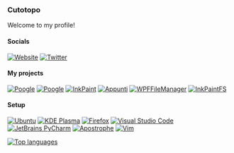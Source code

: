 ### Cutotopo
Welcome to my profile!

#### Socials
[![Website](https://img.shields.io/badge/Website-online-success)](https://cuto.ga) [![Twitter](https://img.shields.io/badge/Twitter-%20-light__green?style=social&logo=twitter)](https://twitter.com/Cutotopo6)
![]()
#### My projects
[![Poogle](https://img.shields.io/badge/KillProc-click%20here-success)](https://github.com/Cutotopo/killproc/blob/main/killproc) [![Poogle](https://img.shields.io/badge/Poogle-click%20here-success)](https://github.com/Cutotopo/poogle/blob/main/poogle.sh) [![InkPaint](https://img.shields.io/badge/InkPaint-v0.0.7.1-informational)](https://github.com/cutotopo/inkpaint) [![Appunti](https://img.shields.io/badge/Appunti-v1.0.0.5-informational)](https://github.com/cutotopo/appunti) [![WPFFileManager](https://img.shields.io/badge/WPFFileManager-deprecated-critical)](https://github.com/cutotopo/filemanager) [![InkPaintFS](https://img.shields.io/badge/InkPaintFS-deprecated-critical)](https://github.com/cutotopo/inkpaintfs)
#### Setup
[![Ubuntu](https://img.shields.io/badge/Ubuntu-%20-light__green?style=social&logo=ubuntu)](https://ubuntu.com) [![KDE Plasma](https://img.shields.io/badge/KDE%20Plasma-%20-light__green?style=social&logo=kde)](https://kde.org/) [![Firefox](https://img.shields.io/badge/Firefox-%20-light__green?style=social&logo=firefox)](https://mozilla.org) [![Visual Studio Code](https://img.shields.io/badge/Visual%20Studio%20Code-%20-light__green?style=social&logo=visualstudiocode)](https://code.visualstudio.com/) [![JetBrains PyCharm](https://img.shields.io/badge/JetBrains%20PyCharm-%20-light__green?style=social&logo=pycharm)](https://www.jetbrains.com/pycharm/) [![Apostrophe](https://img.shields.io/badge/Apostrophe-%20-light__green?style=social&logo=markdown)](https://flathub.org/apps/details/org.gnome.gitlab.somas.Apostrophe) [![Vim](https://img.shields.io/badge/Vim-%20-light__green?style=social&logo=vim)](https://www.vim.org/)

[![Top languages](https://github-readme-stats.vercel.app/api/top-langs/?username=Cutotopo&layout=compact&theme=dark)]()

<!--
**Cutotopo/Cutotopo** is a ✨ _special_ ✨ repository because its `README.md` (this file) appears on your GitHub profile.

Here are some ideas to get you started:

- 🔭 I’m currently working on ...
- 🌱 I’m currently learning ...
- 👯 I’m looking to collaborate on ...
- 🤔 I’m looking for help with ...
- 💬 Ask me about ...
- 📫 How to reach me: ...
- 😄 Pronouns: ...
- ⚡ Fun fact: ...
-->
